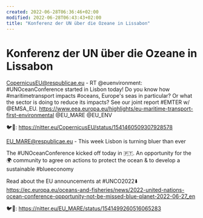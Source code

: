 ```yaml
---
created: 2022-06-28T06:36:46+02:00
modified: 2022-06-28T06:43:43+02:00
title: "Konferenz der UN über die Ozeane in Lissabon"
---
```


# Konferenz der UN über die Ozeane in Lissabon

CopernicusEU@respublicae.eu - RT @euenvironment: #UNOceanConference started in Lisbon today! Do you know how #maritimetransport impacts #oceans, Europe's seas in particular? Or what the sector is doing to reduce its impacts?
See our joint report #EMTER w/ @EMSA_EU. 
https://www.eea.europa.eu/highlights/eu-maritime-transport-first-environmental
@EU_MARE @EU_ENV 

🐦🔗: https://nitter.eu/CopernicusEU/status/1541460509307928578

EU_MARE@respublicae.eu - This week Lisbon is turning bluer than ever

The #UNOceanConference kicked off today in 🇵🇹. An opportunity for the 🌍 community to agree on actions to protect the ocean & to develop a sustainable #blueeconomy

Read about the EU announcements at #UNCO2022⬇️
https://ec.europa.eu/oceans-and-fisheries/news/2022-united-nations-ocean-conference-opportunity-not-be-missed-blue-planet-2022-06-27_en

🐦🔗: https://nitter.eu/EU_MARE/status/1541499260516065283
